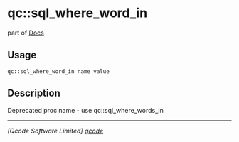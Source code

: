qc::sql_where_word_in
=====================

part of [Docs](.)

Usage
-----
`qc::sql_where_word_in name value`

Description
-----------
Deprecated proc name - use qc::sql_where_words_in

----------------------------------
*[Qcode Software Limited] [qcode]*

[qcode]: www.qcode.co.uk "Qcode Software"